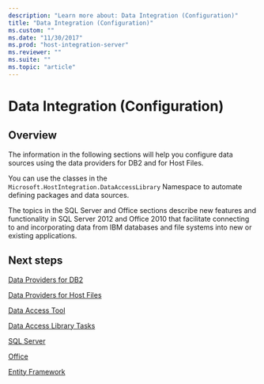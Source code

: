 ```yaml
---
description: "Learn more about: Data Integration (Configuration)"
title: "Data Integration (Configuration)"
ms.custom: ""
ms.date: "11/30/2017"
ms.prod: "host-integration-server"
ms.reviewer: ""
ms.suite: ""
ms.topic: "article"
---
```

# Data Integration (Configuration)

## Overview
The information in the following sections will help you configure data sources using the data providers for DB2 and for Host Files.  
  
 You can use the classes in the `Microsoft.HostIntegration.DataAccessLibrary` Namespace to automate defining packages and data sources. 
  
 The topics  in the SQL Server and Office sections describe new features and functionality in SQL Server 2012 and Office 2010 that facilitate connecting to and incorporating data from IBM databases and file systems into new or existing applications.  
  
## Next steps
 [Data Providers for DB2](../core/data-providers-for-db23.md)  
  
 [Data Providers for Host Files](../core/data-providers-for-host-files1.md)  
  
 [Data Access Tool](../core/data-access-tool2.md)  
  
 [Data Access Library Tasks](../core/data-access-library-tasks1.md)  
  
 [SQL Server](../core/sql-server2.md)  
  
 [Office](../core/office2.md)  
  
 [Entity Framework](../core/entity-framework2.md)  
  
